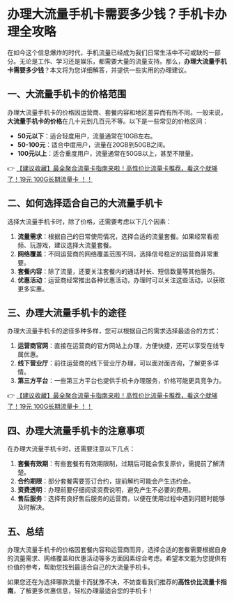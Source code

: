 # 办理大流量手机卡需要多少钱？手机卡办理全攻略

在如今这个信息爆炸的时代，手机流量已经成为我们日常生活中不可或缺的一部分。无论是工作、学习还是娱乐，都需要大量的流量支持。那么，**办理大流量手机卡需要多少钱**？本文将为您详细解答，并提供一些实用的办理建议。

## 一、大流量手机卡的价格范围

办理大流量手机卡的价格因运营商、套餐内容和地区差异而有所不同。一般来说，**大流量手机卡的价格**在几十元到几百元不等。以下是一些常见的价格区间：

- **50元以下**：适合轻度用户，流量通常在10GB左右。
- **50-100元**：适合中度用户，流量在20GB到50GB之间。
- **100元以上**：适合重度用户，流量通常在50GB以上，甚至不限量。

👉 [【建议收藏】最全聚合流量卡指南来啦！高性价比流量卡推荐，看这个就够了！19元 100G长期流量卡 ！！](https://bit.ly/Liuliangka)

## 二、如何选择适合自己的大流量手机卡

选择大流量手机卡时，除了价格，还需要考虑以下几个因素：

1. **流量需求**：根据自己的日常使用情况，选择合适的流量套餐。如果经常看视频、玩游戏，建议选择大流量套餐。
2. **网络覆盖**：不同运营商的网络覆盖范围不同，选择信号稳定的运营商非常重要。
3. **套餐内容**：除了流量，还要关注套餐内的通话时长、短信数量等其他服务。
4. **优惠活动**：运营商经常推出各种优惠活动，办理时可以关注这些活动，以获取更多实惠。

## 三、办理大流量手机卡的途径

办理大流量手机卡的途径多种多样，您可以根据自己的需求选择最适合的方式：

1. **运营商官网**：直接在运营商的官方网站上办理，方便快捷，还可以享受在线专属优惠。
2. **线下营业厅**：前往运营商的线下营业厅办理，可以面对面咨询，了解更多详情。
3. **第三方平台**：一些第三方平台也提供手机卡办理服务，价格可能更具竞争力。

👉 [【建议收藏】最全聚合流量卡指南来啦！高性价比流量卡推荐，看这个就够了！19元 100G长期流量卡 ！！](https://bit.ly/Liuliangka)

## 四、办理大流量手机卡的注意事项

在办理大流量手机卡时，还需要注意以下几点：

1. **套餐有效期**：有些套餐有有效期限制，过期后可能会恢复原价，需提前了解清楚。
2. **合约期限**：部分套餐需要签订合约，提前解约可能会产生违约金。
3. **资费透明**：办理前要仔细阅读资费说明，避免产生不必要的费用。
4. **售后服务**：选择有良好售后服务的运营商，以便在使用过程中遇到问题时能够及时解决。

## 五、总结

办理大流量手机卡的价格因套餐内容和运营商而异，选择合适的套餐需要根据自身的流量需求、网络覆盖和优惠活动等多方面因素综合考虑。希望本文能为您提供有价值的参考，帮助您找到最适合自己的大流量手机卡。

如果您还在为选择哪款流量卡而犹豫不决，不妨查看我们推荐的**高性价比流量卡指南**，了解更多优惠信息，轻松办理最适合您的手机卡！